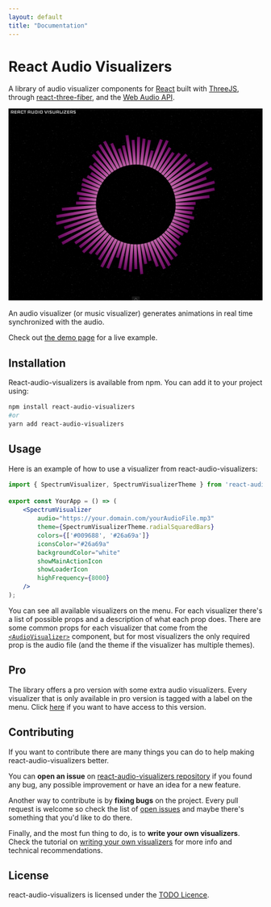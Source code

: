 ```yaml
---
layout: default
title: "Documentation"
---
```

# React Audio Visualizers

A library of audio visualizer components for [React](https://facebook.github.io/react/) built with [ThreeJS](https://threejs.org/), through [react-three-fiber](https://github.com/pmndrs/react-three-fiber), and the [Web Audio API](https://developer.mozilla.org/en-US/docs/Web/API/Web_Audio_API).

![react-audio-visualizers](./img/spectrum_radial_squared.png)

An audio visualizer (or music visualizer) generates animations in real time synchronized with the audio.

Check out [the demo page](./Demos.md) for a live example.

## Installation

React-audio-visualizers is available from npm. You can add it to your project using:

```sh
npm install react-audio-visualizers
#or
yarn add react-audio-visualizers
```

## Usage

Here is an example of how to use a visualizer from react-audio-visualizers:

```jsx
import { SpectrumVisualizer, SpectrumVisualizerTheme } from 'react-audio-visualizers';

export const YourApp = () => (
    <SpectrumVisualizer
        audio="https://your.domain.com/yourAudioFile.mp3"
        theme={SpectrumVisualizerTheme.radialSquaredBars}
        colors={['#009688', '#26a69a']}
        iconsColor="#26a69a"
        backgroundColor="white"
        showMainActionIcon
        showLoaderIcon
        highFrequency={8000}
    />
);
```

You can see all available visualizers on the menu. For each visualizer there's a list of possible props and a description of what each prop does. There are some common props for each visualizer that come from the [<code>&lt;AudioVisualizer&gt;</code>](./AudioVisualizer.html) component, but for most visualizers the only required prop is the audio file (and the theme if the visualizer has multiple themes).

## Pro

The library offers a pro version with some extra audio visualizers. Every visualizer that is only available in pro version is tagged with a label on the menu. Click [here](https://google.com/) if you want to have access to this version.

## Contributing

If you want to contribute there are many things you can do to help making react-audio-visualizers better. 

You can **open an issue** on [react-audio-visualizers repository](https://www.github.com/tiagomotasantos/react-audio-visualizers) if you found any bug, any possible improvement or have an idea for a new feature. 

Another way to contribute is by **fixing bugs** on the project. Every pull request is welcome so check the list of [open issues](https://github.com/tiagomotasantos/react-audio-visualizers/issues) and maybe there's something that you'd like to do there.

Finally, and the most fun thing to do, is to **write your own visualizers**. Check the tutorial on [writing your own visualizers](https://www.google.com) for more info and technical recommendations.

## License

react-audio-visualizers is licensed under the [TODO Licence](https://github.com/tiagomotasantos/react-audio-visualizers).

